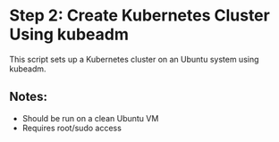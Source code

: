 # Step 2: Create Kubernetes Cluster Using kubeadm

This script sets up a Kubernetes cluster on an Ubuntu system using kubeadm.

## Notes:
- Should be run on a clean Ubuntu VM
- Requires root/sudo access
